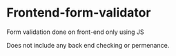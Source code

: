# Frontend-form-validator
 Form validation done on front-end only using JS

Does not include any back end checking or permenance.
